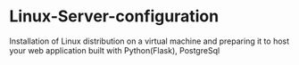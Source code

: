 # Linux-Server-configuration
Installation of Linux distribution on a virtual machine and preparing it to host your web application built with Python(Flask), PostgreSql
